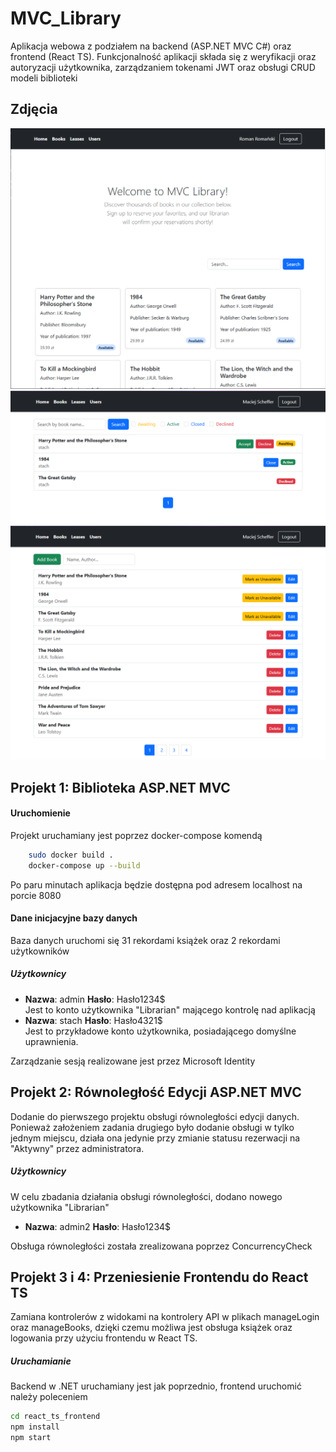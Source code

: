 # MVC_Library
Aplikacja webowa z podziałem na backend (ASP.NET MVC C#) oraz frontend (React TS). Funkcjonalność aplikacji składa się z weryfikacji oraz autoryzacji użytkownika, zarządzaniem tokenami JWT oraz obsługi CRUD modeli biblioteki

## Zdjęcia
![](./img/screen1.png)
![](./img/screen2.png)
![](./img/screen3.png)

## Projekt 1: Biblioteka ASP.NET MVC
#### Uruchomienie
Projekt uruchamiany jest poprzez docker-compose komendą
``` sh
    sudo docker build .
    docker-compose up --build
```
Po paru minutach aplikacja będzie dostępna pod adresem localhost na porcie 8080
#### Dane inicjacyjne bazy danych
Baza danych uruchomi się 31 rekordami książek oraz 2 rekordami użytkowników
##### Użytkownicy
- **Nazwa**: admin **Hasło**: Hasło1234$  
Jest to konto użytkownika "Librarian" mającego kontrolę nad aplikacją
- **Nazwa**: stach **Hasło**: Hasło4321$  
Jest to przykładowe konto użytkownika, posiadającego domyślne uprawnienia.

Zarządzanie sesją realizowane jest przez Microsoft Identity

## Projekt 2: Równoległość Edycji ASP.NET MVC
Dodanie do pierwszego projektu obsługi równoległości edycji danych. Ponieważ założeniem zadania drugiego było dodanie obsługi w tylko jednym miejscu, działa ona jedynie przy zmianie statusu rezerwacji na "Aktywny" przez administratora.
##### Użytkownicy
W celu zbadania działania obsługi równoległości, dodano nowego użytkownika "Librarian"
- **Nazwa**: admin2 **Hasło**: Hasło1234$

Obsługa równoległości została zrealizowana poprzez ConcurrencyCheck

## Projekt 3 i 4: Przeniesienie Frontendu do React TS
Zamiana kontrolerów z widokami na kontrolery API w plikach manageLogin oraz manageBooks, dzięki czemu możliwa jest obsługa książek oraz logowania przy użyciu frontendu w React TS.
##### Uruchamianie
Backend w .NET uruchamiany jest jak poprzednio, frontend uruchomić należy poleceniem
``` sh
cd react_ts_frontend
npm install
npm start
```
